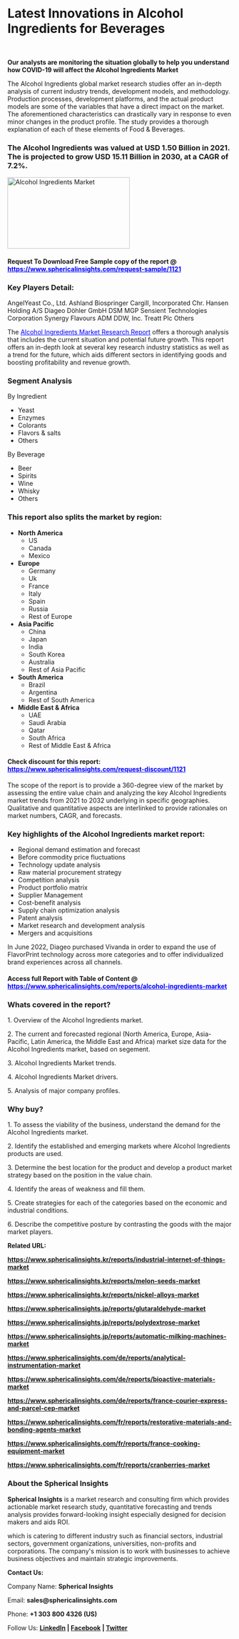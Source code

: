 <p>&nbsp;</p>
<h1><strong>Latest Innovations in Alcohol Ingredients for Beverages</strong></h1>
<p>&nbsp;</p>
<p><strong>Our analysts are monitoring the situation globally to help you understand how COVID-19 will affect the Alcohol Ingredients Market</strong></p>
<p>The Alcohol Ingredients global market research studies offer an in-depth analysis of current industry trends, development models, and methodology. Production processes, development platforms, and the actual product models are some of the variables that have a direct impact on the market. The aforementioned characteristics can drastically vary in response to even minor changes in the product profile. The study provides a thorough explanation of each of these elements of Food &amp; Beverages.</p>
<h3>The Alcohol Ingredients was valued at USD 1.50 Billion in 2021. The is projected to grow USD 15.11 Billion in 2030, at a CAGR of 7.2%.</h3>
<p><img src="https://www.sphericalinsights.com/images/rd/alcohol-ingredients-market.png" alt="Alcohol Ingredients Market" width="274" height="160" /></p>
<h4>Request To Download Free Sample copy of the report @ <span style="color: #0000ff;"><a style="color: #0000ff;" href="https://www.sphericalinsights.com/request-sample/1121" target="_blank">https://www.sphericalinsights.com/request-sample/1121</a></span></h4>
<h3><strong>Key Players Detail:</strong></h3>
<p>AngelYeast Co., Ltd. Ashland Biospringer Cargill, Incorporated Chr. Hansen Holding A/S Diageo D&ouml;hler GmbH DSM MGP Sensient Technologies Corporation Synergy Flavours ADM DDW, Inc. Treatt Plc Others</p>
<p>The <span style="color: #0000ff;"><a style="color: #0000ff;" href="https://www.sphericalinsights.com/request-discount/1121" target="_blank">Alcohol Ingredients Market Research Report</a></span> offers a thorough analysis that includes the current situation and potential future growth. This report offers an in-depth look at several key research industry statistics as well as a trend for the future, which aids different sectors in identifying goods and boosting profitability and revenue growth.</p>
<h3><strong>Segment Analysis </strong></h3>
<p>By Ingredient</p>
<ul>
<li>Yeast</li>
<li>Enzymes</li>
<li>Colorants</li>
<li>Flavors &amp; salts</li>
<li>Others</li>
</ul>
<p>By Beverage</p>
<ul>
<li>Beer</li>
<li>Spirits</li>
<li>Wine</li>
<li>Whisky</li>
<li>Others</li>
</ul>
<h3><strong>This report also splits the market by region:</strong></h3>
<ul>
<li><strong>North America</strong>
<ul>
<li>US</li>
<li>Canada</li>
<li>Mexico</li>
</ul>
</li>
<li><strong>Europe</strong>
<ul>
<li>Germany</li>
<li>Uk</li>
<li>France</li>
<li>Italy</li>
<li>Spain</li>
<li>Russia</li>
<li>Rest of Europe</li>
</ul>
</li>
<li><strong>Asia Pacific</strong>
<ul>
<li>China</li>
<li>Japan</li>
<li>India</li>
<li>South Korea</li>
<li>Australia</li>
<li>Rest of Asia Pacific</li>
</ul>
</li>
<li><strong>South America</strong>
<ul>
<li>Brazil</li>
<li>Argentina</li>
<li>Rest of South America</li>
</ul>
</li>
<li><strong>Middle East &amp; Africa</strong>
<ul>
<li>UAE</li>
<li>Saudi Arabia</li>
<li>Qatar</li>
<li>South Africa</li>
<li>Rest of Middle East &amp; Africa</li>
</ul>
</li>
</ul>
<h4>Check discount for this report: <span style="color: #0000ff;"><a style="color: #0000ff;" href="https://www.sphericalinsights.com/request-discount/1121" target="_blank">https://www.sphericalinsights.com/request-discount/1121</a></span></h4>
<p>The scope of the report is to provide a 360-degree view of the market by assessing the entire value chain and analyzing the key Alcohol Ingredients market trends from 2021 to 2032 underlying in specific geographies. Qualitative and quantitative aspects are interlinked to provide rationales on market numbers, CAGR, and forecasts.</p>
<h3><strong>Key highlights of the Alcohol Ingredients market report:</strong></h3>
<ul>
<li>Regional demand estimation and forecast</li>
<li>Before commodity price fluctuations</li>
<li>Technology update analysis</li>
<li>Raw material procurement strategy</li>
<li>Competition analysis</li>
<li>Product portfolio matrix</li>
<li>Supplier Management</li>
<li>Cost-benefit analysis</li>
<li>Supply chain optimization analysis</li>
<li>Patent analysis</li>
<li>Market research and development analysis</li>
<li>Mergers and acquisitions</li>
</ul>
<p>In June 2022, Diageo purchased Vivanda in order to expand the use of FlavorPrint technology across more categories and to offer individualized brand experiences across all channels.</p>
<h4>Access full Report with Table of Content @ <span style="color: #0000ff;"><a style="color: #0000ff;" href="https://www.sphericalinsights.com/request-discount/1121" target="_blank">https://www.sphericalinsights.com/reports/alcohol-ingredients-market</a></span></h4>
<h3><strong>Whats covered in the report?</strong></h3>
<p>1. Overview of the Alcohol Ingredients market.</p>
<p>2. The current and forecasted regional (North America, Europe, Asia-Pacific, Latin America, the Middle East and Africa) market size data for the Alcohol Ingredients market, based on segement.</p>
<p>3. Alcohol Ingredients Market trends.</p>
<p>4. Alcohol Ingredients Market drivers.</p>
<p>5. Analysis of major company profiles.</p>
<h3><strong>Why buy?</strong></h3>
<p>1. To assess the viability of the business, understand the demand for the Alcohol Ingredients market.</p>
<p>2. Identify the established and emerging markets where Alcohol Ingredients products are used.</p>
<p>3. Determine the best location for the product and develop a product market strategy based on the position in the value chain.</p>
<p>4. Identify the areas of weakness and fill them.</p>
<p>5. Create strategies for each of the categories based on the economic and industrial conditions.</p>
<p>6. Describe the competitive posture by contrasting the goods with the major market players.</p>
<p><strong>Related URL:</strong></p>
<p><strong><a href="https://www.sphericalinsights.kr/reports/industrial-internet-of-things-markethttps://www.sphericalinsights.kr/reports/melon-seeds-markethttps://www.sphericalinsights.kr/reports/nickel-alloys-market">https://www.sphericalinsights.kr/reports/industrial-internet-of-things-market</a></strong></p>
<p><strong><a href="https://www.sphericalinsights.kr/reports/industrial-internet-of-things-markethttps://www.sphericalinsights.kr/reports/melon-seeds-markethttps://www.sphericalinsights.kr/reports/nickel-alloys-market">https://www.sphericalinsights.kr/reports/melon-seeds-market</a></strong></p>
<p><strong><a href="https://www.sphericalinsights.kr/reports/industrial-internet-of-things-markethttps://www.sphericalinsights.kr/reports/melon-seeds-markethttps://www.sphericalinsights.kr/reports/nickel-alloys-market">https://www.sphericalinsights.kr/reports/nickel-alloys-market</a></strong></p>
<p><strong><a href="https://www.sphericalinsights.jp/reports/glutaraldehyde-markethttps://www.sphericalinsights.jp/reports/polydextrose-markethttps://www.sphericalinsights.jp/reports/automatic-milking-machines-market">https://www.sphericalinsights.jp/reports/glutaraldehyde-market</a></strong></p>
<p><strong><a href="https://www.sphericalinsights.jp/reports/glutaraldehyde-markethttps://www.sphericalinsights.jp/reports/polydextrose-markethttps://www.sphericalinsights.jp/reports/automatic-milking-machines-market">https://www.sphericalinsights.jp/reports/polydextrose-market</a></strong></p>
<p><strong><a href="https://www.sphericalinsights.jp/reports/glutaraldehyde-markethttps://www.sphericalinsights.jp/reports/polydextrose-markethttps://www.sphericalinsights.jp/reports/automatic-milking-machines-market">https://www.sphericalinsights.jp/reports/automatic-milking-machines-market</a></strong></p>
<p><strong><a href="https://www.sphericalinsights.com/de/reports/analytical-instrumentation-markethttps://www.sphericalinsights.com/de/reports/bioactive-materials-markethttps://www.sphericalinsights.com/de/reports/france-courier-express-and-parcel-cep-market">https://www.sphericalinsights.com/de/reports/analytical-instrumentation-market</a></strong></p>
<p><strong><a href="https://www.sphericalinsights.com/de/reports/analytical-instrumentation-markethttps://www.sphericalinsights.com/de/reports/bioactive-materials-markethttps://www.sphericalinsights.com/de/reports/france-courier-express-and-parcel-cep-market">https://www.sphericalinsights.com/de/reports/bioactive-materials-market</a></strong></p>
<p><strong><a href="https://www.sphericalinsights.com/de/reports/analytical-instrumentation-markethttps://www.sphericalinsights.com/de/reports/bioactive-materials-markethttps://www.sphericalinsights.com/de/reports/france-courier-express-and-parcel-cep-market">https://www.sphericalinsights.com/de/reports/france-courier-express-and-parcel-cep-market</a></strong></p>
<p><strong><a href="https://www.sphericalinsights.com/fr/reports/restorative-materials-and-bonding-agents-markethttps://www.sphericalinsights.com/fr/reports/france-cooking-equipment-markethttps://www.sphericalinsights.com/fr/reports/cranberries-market">https://www.sphericalinsights.com/fr/reports/restorative-materials-and-bonding-agents-market</a></strong></p>
<p><strong><a href="https://www.sphericalinsights.com/fr/reports/restorative-materials-and-bonding-agents-markethttps://www.sphericalinsights.com/fr/reports/france-cooking-equipment-markethttps://www.sphericalinsights.com/fr/reports/cranberries-market">https://www.sphericalinsights.com/fr/reports/france-cooking-equipment-market</a></strong></p>
<p><strong><a href="https://www.sphericalinsights.com/fr/reports/restorative-materials-and-bonding-agents-markethttps://www.sphericalinsights.com/fr/reports/france-cooking-equipment-markethttps://www.sphericalinsights.com/fr/reports/cranberries-market">https://www.sphericalinsights.com/fr/reports/cranberries-market</a></strong></p>
<h3><strong>About the Spherical Insights</strong></h3>
<p><strong>Spherical Insights</strong> is a market research and consulting firm which provides actionable market research study, quantitative forecasting and trends analysis provides forward-looking insight especially designed for decision makers and aids ROI.</p>
<p>which is catering to different industry such as financial sectors, industrial sectors, government organizations, universities, non-profits and corporations. The company's mission is to work with businesses to achieve business objectives and maintain strategic improvements.</p>
<p><strong>Contact Us:</strong></p>
<p>Company Name: <strong>Spherical Insights</strong></p>
<p>Email: <strong>sales@sphericalinsights.com</strong></p>
<p>Phone: <strong>+1 303 800 4326 (US)</strong></p>
<p>Follow Us: <strong><a href="https://www.linkedin.com/company/spherical-insight/"><u>LinkedIn</u></a> | <a href="https://www.facebook.com/sphericalinsights35"><u>Facebook</u></a> | <a href="https://twitter.com/SInsights_US"><u>Twitter</u></a></strong></p>
<p>&nbsp;</p>
